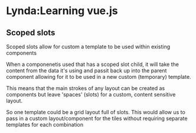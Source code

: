 # Lynda:Learning vue.js


## Scoped slots
Scoped slots allow for custom a template to be used within existing components

When a componenetis used that has a scoped slot child, it will take the content from the data it's using and passit back up into the parent component allowing for it to be used in a new custom (temporary) template. 

This means that the main strokes of any layout can be created as components but leave 'spaces' (slots) for a custom, content sensitive layout. 

So one template could be a grid layout full of slots. This would allow us to pass in a custom layout/component for the tiles without requiring separate templates for each combination